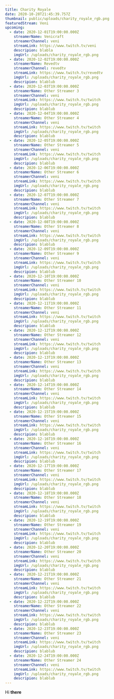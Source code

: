 ```yaml
---
title: Charity Royale
date: 2020-10-28T21:45:39.757Z
thumbnail: public/uploads/charity_royale_rgb.png
featuredStream: Veni
upcoming:
  - date: 2020-12-01T19:00:00.000Z
    streamerName: Venicraft
    streamerChannel: veni
    streamLink: https://www.twitch.tv/veni
    descripion: blabla
    imgUrl: /uploads/charity_royale_rgb.png
  - date: 2020-12-02T19:00:00.000Z
    streamerName: Revedtv
    streamerChannel: revedtv
    streamLink: https://www.twitch.tv/revedtv
    imgUrl: /uploads/charity_royale_rgb.png
    descripion: blablub
  - date: 2020-12-03T19:00:00.000Z
    streamerName: Other Streamer 3
    streamerChannel: veni
    streamLink: https://www.twitch.tv/twitch
    imgUrl: /uploads/charity_royale_rgb.png
    descripion: blablub
  - date: 2020-12-04T19:00:00.000Z
    streamerName: Other Streamer 4
    streamerChannel: veni
    streamLink: https://www.twitch.tv/twitch
    imgUrl: /uploads/charity_royale_rgb.png
    descripion: blablub
  - date: 2020-12-05T19:00:00.000Z
    streamerName: Other Streamer 5
    streamerChannel: veni
    streamLink: https://www.twitch.tv/twitch
    imgUrl: /uploads/charity_royale_rgb.png
    descripion: blablub
  - date: 2020-12-06T19:00:00.000Z
    streamerName: Other Streamer 6
    streamerChannel: veni
    streamLink: https://www.twitch.tv/twitch
    imgUrl: /uploads/charity_royale_rgb.png
    descripion: blablub
  - date: 2020-12-07T19:00:00.000Z
    streamerName: Other Streamer 7
    streamerChannel: veni
    streamLink: https://www.twitch.tv/twitch
    imgUrl: /uploads/charity_royale_rgb.png
    descripion: blablub
  - date: 2020-12-08T19:00:00.000Z
    streamerName: Other Streamer 8
    streamerChannel: veni
    streamLink: https://www.twitch.tv/twitch
    imgUrl: /uploads/charity_royale_rgb.png
    descripion: blablub
  - date: 2020-12-09T19:00:00.000Z
    streamerName: Other Streamer 9
    streamerChannel: veni
    streamLink: https://www.twitch.tv/twitch
    imgUrl: /uploads/charity_royale_rgb.png
    descripion: blablub
  - date: 2020-12-10T19:00:00.000Z
    streamerName: Other Streamer 10
    streamerChannel: veni
    streamLink: https://www.twitch.tv/twitch
    imgUrl: /uploads/charity_royale_rgb.png
    descripion: blablub
  - date: 2020-12-11T19:00:00.000Z
    streamerName: Other Streamer 11
    streamerChannel: veni
    streamLink: https://www.twitch.tv/twitch
    imgUrl: /uploads/charity_royale_rgb.png
    descripion: blablub
  - date: 2020-12-12T19:00:00.000Z
    streamerName: Other Streamer 12
    streamerChannel: veni
    streamLink: https://www.twitch.tv/twitch
    imgUrl: /uploads/charity_royale_rgb.png
    descripion: blablub
  - date: 2020-12-13T19:00:00.000Z
    streamerName: Other Streamer 13
    streamerChannel: veni
    streamLink: https://www.twitch.tv/twitch
    imgUrl: /uploads/charity_royale_rgb.png
    descripion: blablub
  - date: 2020-12-14T19:00:00.000Z
    streamerName: Other Streamer 14
    streamerChannel: veni
    streamLink: https://www.twitch.tv/twitch
    imgUrl: /uploads/charity_royale_rgb.png
    descripion: blablub
  - date: 2020-12-15T19:00:00.000Z
    streamerName: Other Streamer 15
    streamerChannel: veni
    streamLink: https://www.twitch.tv/twitch
    imgUrl: /uploads/charity_royale_rgb.png
    descripion: blablub
  - date: 2020-12-16T19:00:00.000Z
    streamerName: Other Streamer 16
    streamerChannel: veni
    streamLink: https://www.twitch.tv/twitch
    imgUrl: /uploads/charity_royale_rgb.png
    descripion: blablub
  - date: 2020-12-17T19:00:00.000Z
    streamerName: Other Streamer 17
    streamerChannel: veni
    streamLink: https://www.twitch.tv/twitch
    imgUrl: /uploads/charity_royale_rgb.png
    descripion: blablub
  - date: 2020-12-18T19:00:00.000Z
    streamerName: Other Streamer 18
    streamerChannel: veni
    streamLink: https://www.twitch.tv/twitch
    imgUrl: /uploads/charity_royale_rgb.png
    descripion: blablub
  - date: 2020-12-19T19:00:00.000Z
    streamerName: Other Streamer 19
    streamerChannel: veni
    streamLink: https://www.twitch.tv/twitch
    imgUrl: /uploads/charity_royale_rgb.png
    descripion: blablub
  - date: 2020-12-20T19:00:00.000Z
    streamerName: Other Streamer 20
    streamerChannel: veni
    streamLink: https://www.twitch.tv/twitch
    imgUrl: /uploads/charity_royale_rgb.png
    descripion: blablub
  - date: 2020-12-21T19:00:00.000Z
    streamerName: Other Streamer 21
    streamerChannel: veni
    streamLink: https://www.twitch.tv/twitch
    imgUrl: /uploads/charity_royale_rgb.png
    descripion: blablub
  - date: 2020-12-22T19:00:00.000Z
    streamerName: Other Streamer 22
    streamerChannel: veni
    streamLink: https://www.twitch.tv/twitch
    imgUrl: /uploads/charity_royale_rgb.png
    descripion: blablub
  - date: 2020-12-23T19:00:00.000Z
    streamerName: Other Streamer 23
    streamerChannel: veni
    streamLink: https://www.twitch.tv/twitch
    imgUrl: /uploads/charity_royale_rgb.png
    descripion: blablub
  - date: 2020-12-24T19:00:00.000Z
    streamerName: Other Streamer 24
    streamerChannel: veni
    streamLink: https://www.twitch.tv/twitch
    imgUrl: /uploads/charity_royale_rgb.png
    descripion: blablub
---
```

Hi **there**
